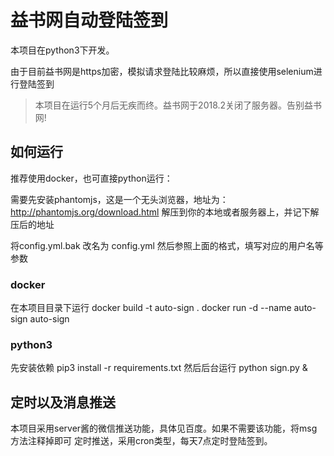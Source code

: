 # 益书网自动登陆签到
本项目在python3下开发。

由于目前益书网是https加密，模拟请求登陆比较麻烦，所以直接使用selenium进行登陆签到

>本项目在运行5个月后无疾而终。益书网于2018.2关闭了服务器。告别益书网!

## 如何运行
推荐使用docker，也可直接python运行：

需要先安装phantomjs，这是一个无头浏览器，地址为：
http://phantomjs.org/download.html
解压到你的本地或者服务器上，并记下解压后的地址

将config.yml.bak 改名为 config.yml 
然后参照上面的格式，填写对应的用户名等参数

### docker
在本项目目录下运行
docker build -t auto-sign .
docker run -d --name auto-sign auto-sign

### python3
先安装依赖
pip3 install -r requirements.txt
然后后台运行
python sign.py &

## 定时以及消息推送
本项目采用server酱的微信推送功能，具体见百度。如果不需要该功能，将msg方法注释掉即可
定时推送，采用cron类型，每天7点定时登陆签到。
